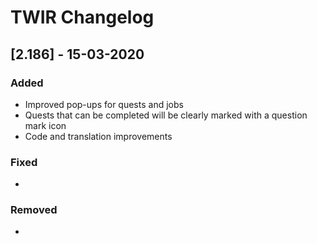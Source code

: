 # TWIR Changelog

## [2.186] - 15-03-2020

### Added
- Improved pop-ups for quests and jobs
- Quests that can be completed will be clearly marked with a question mark icon
- Code and translation improvements

### Fixed
-


### Removed
-
